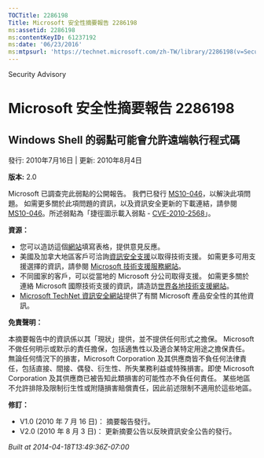```yaml
---
TOCTitle: 2286198
Title: Microsoft 安全性摘要報告 2286198
ms:assetid: 2286198
ms:contentKeyID: 61237192
ms:date: '06/23/2016'
ms:mtpsurl: 'https://technet.microsoft.com/zh-TW/library/2286198(v=Security.10)'
---
```


Security Advisory

Microsoft 安全性摘要報告 2286198
================================

Windows Shell 的弱點可能會允許遠端執行程式碼
--------------------------------------------

發行: 2010年7月16日 | 更新: 2010年8月4日

**版本:** 2.0

Microsoft 已調查完此弱點的公開報告。 我們已發行 [MS10-046](http://technet.microsoft.com/security/bulletin/ms10-046)，以解決此項問題。 如需更多關於此項問題的資訊，以及資訊安全更新的下載連結，請參閱 [MS10-046](http://technet.microsoft.com/security/bulletin/ms10-046)。所述弱點為「捷徑圖示載入弱點 - [CVE-2010-2568](http://www.cve.mitre.org/cgi-bin/cvename.cgi?name=cve-2010-2568)」。

**資源：**

-   您可以造訪這個[網站](https://support.microsoft.com/common/survey.aspx?scid=sw;en;1257&amp;showpage=1&amp;ws=technet&amp;sd=tech)填寫表格，提供意見反應。
-   美國及加拿大地區客戶可洽詢[資訊安全支援](http://go.microsoft.com/fwlink/?linkid=21131)以取得技術支援。 如需更多可用支援選擇的資訊，請參閱 [Microsoft 技術支援服務網站](http://support.microsoft.com?ln=zh-tw)。
-   不同國家的客戶，可以從當地的 Microsoft 分公司取得支援。 如需更多關於連絡 Microsoft 國際技術支援的資訊，請造訪[世界各地技術支援網站](http://go.microsoft.com/fwlink/?linkid=21155)。
-   [Microsoft TechNet 資訊安全網站](http://technet.microsoft.com/zh-tw/security/default.aspx)提供了有關 Microsoft 產品安全性的其他資訊。

**免責聲明：**

本摘要報告中的資訊係以其「現狀」提供，並不提供任何形式之擔保。 Microsoft 不做任何明示或默示的責任擔保，包括適售性以及適合某特定用途之擔保責任。 無論任何情況下的損害，Microsoft Corporation 及其供應商皆不負任何法律責任，包括直接、間接、偶發、衍生性、所失業務利益或特殊損害。即使 Microsoft Corporation 及其供應商已被告知此類損害的可能性亦不負任何責任。 某些地區不允許排除及限制衍生性或附隨損害賠償責任，因此前述限制不適用於這些地區。

**修訂：**

-   V1.0 (2010 年 7 月 16 日)： 摘要報告發行。
-   V2.0 (2010 年 8 月 3 日)： 更新摘要公告以反映資訊安全公告的發行。

*Built at 2014-04-18T13:49:36Z-07:00*
